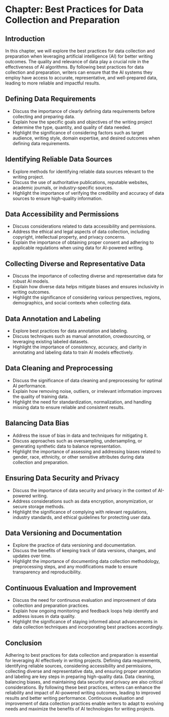 Chapter: Best Practices for Data Collection and Preparation
===========================================================

Introduction
------------

In this chapter, we will explore the best practices for data collection and preparation when leveraging artificial intelligence (AI) for better writing outcomes. The quality and relevance of data play a crucial role in the effectiveness of AI algorithms. By following best practices for data collection and preparation, writers can ensure that the AI systems they employ have access to accurate, representative, and well-prepared data, leading to more reliable and impactful results.

Defining Data Requirements
--------------------------

* Discuss the importance of clearly defining data requirements before collecting and preparing data.
* Explain how the specific goals and objectives of the writing project determine the type, quantity, and quality of data needed.
* Highlight the significance of considering factors such as target audience, writing style, domain expertise, and desired outcomes when defining data requirements.

Identifying Reliable Data Sources
---------------------------------

* Explore methods for identifying reliable data sources relevant to the writing project.
* Discuss the use of authoritative publications, reputable websites, academic journals, or industry-specific sources.
* Highlight the importance of verifying the credibility and accuracy of data sources to ensure high-quality information.

Data Accessibility and Permissions
----------------------------------

* Discuss considerations related to data accessibility and permissions.
* Address the ethical and legal aspects of data collection, including copyright, intellectual property, and privacy concerns.
* Explain the importance of obtaining proper consent and adhering to applicable regulations when using data for AI-powered writing.

Collecting Diverse and Representative Data
------------------------------------------

* Discuss the importance of collecting diverse and representative data for robust AI models.
* Explain how diverse data helps mitigate biases and ensures inclusivity in writing outcomes.
* Highlight the significance of considering various perspectives, regions, demographics, and social contexts when collecting data.

Data Annotation and Labeling
----------------------------

* Explore best practices for data annotation and labeling.
* Discuss techniques such as manual annotation, crowdsourcing, or leveraging existing labeled datasets.
* Highlight the importance of consistency, accuracy, and clarity in annotating and labeling data to train AI models effectively.

Data Cleaning and Preprocessing
-------------------------------

* Discuss the significance of data cleaning and preprocessing for optimal AI performance.
* Explain how removing noise, outliers, or irrelevant information improves the quality of training data.
* Highlight the need for standardization, normalization, and handling missing data to ensure reliable and consistent results.

Balancing Data Bias
-------------------

* Address the issue of bias in data and techniques for mitigating it.
* Discuss approaches such as oversampling, undersampling, or generating synthetic data to balance representation.
* Highlight the importance of assessing and addressing biases related to gender, race, ethnicity, or other sensitive attributes during data collection and preparation.

Ensuring Data Security and Privacy
----------------------------------

* Discuss the importance of data security and privacy in the context of AI-powered writing.
* Address considerations such as data encryption, anonymization, or secure storage methods.
* Highlight the significance of complying with relevant regulations, industry standards, and ethical guidelines for protecting user data.

Data Versioning and Documentation
---------------------------------

* Explore the practice of data versioning and documentation.
* Discuss the benefits of keeping track of data versions, changes, and updates over time.
* Highlight the importance of documenting data collection methodology, preprocessing steps, and any modifications made to ensure transparency and reproducibility.

Continuous Evaluation and Improvement
-------------------------------------

* Discuss the need for continuous evaluation and improvement of data collection and preparation practices.
* Explain how ongoing monitoring and feedback loops help identify and address issues in data quality.
* Highlight the significance of staying informed about advancements in data collection techniques and incorporating best practices accordingly.

Conclusion
----------

Adhering to best practices for data collection and preparation is essential for leveraging AI effectively in writing projects. Defining data requirements, identifying reliable sources, considering accessibility and permissions, collecting diverse and representative data, and ensuring proper annotation and labeling are key steps in preparing high-quality data. Data cleaning, balancing biases, and maintaining data security and privacy are also critical considerations. By following these best practices, writers can enhance the reliability and impact of AI-powered writing outcomes, leading to improved results and better writing performance. Continuous evaluation and improvement of data collection practices enable writers to adapt to evolving needs and maximize the benefits of AI technologies for writing projects.
